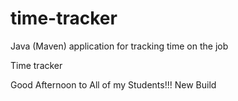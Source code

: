 # time-tracker
Java (Maven) application for tracking time on the job

Time tracker

Good Afternoon to All of my Students!!!
New Build

